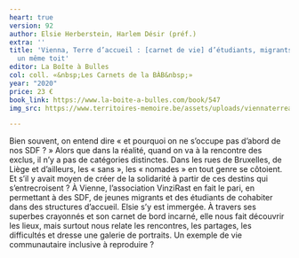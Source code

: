 ```yaml
---
heart: true
version: 92
author: Elsie Herberstein, Harlem Désir (préf.)
extra: ''
title: 'Vienna, Terre d’accueil : [carnet de vie] d’étudiants, migrants et SDF sous
  un même toit'
editor: La Boîte à Bulles
col: coll. «&nbsp;Les Carnets de la BÀB&nbsp;»
year: "2020"
price: 23 €
book_link: https://www.la-boite-a-bulles.com/book/547
img_src: https://www.territoires-memoire.be/assets/uploads/viennaterreaccueil.jpg

---
```

Bien souvent, on entend dire « et pourquoi on ne s’occupe pas d’abord de nos SDF ?&nbsp;» Alors que dans la réalité, quand on va à la rencontre des exclus, il n’y a pas de catégories distinctes. Dans les rues de Bruxelles, de Liège et d’ailleurs, les «&nbsp;sans&nbsp;», les «&nbsp;nomades&nbsp;» en tout genre se côtoient. Et s’il y avait moyen de créer de la solidarité à partir de ces destins qui s’entrecroisent ? À Vienne, l’association VinziRast en fait le pari, en permettant à des SDF, de jeunes migrants et des étudiants de cohabiter dans des structures d’accueil. Elsie s’y est immergée. À travers ses superbes crayonnés et son carnet de bord incarné, elle nous fait découvrir les lieux, mais surtout nous relate les rencontres, les partages, les difficultés et dresse une galerie de portraits. Un exemple de vie communautaire inclusive à reproduire ?